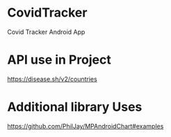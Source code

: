 # CovidTracker
Covid Tracker Android App

# API use in Project
https://disease.sh/v2/countries

# Additional library Uses 
https://github.com/PhilJay/MPAndroidChart#examples

